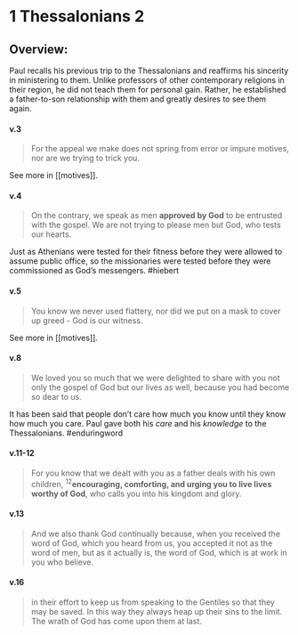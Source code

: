# 1 Thessalonians 2

## Overview:
Paul recalls his previous trip to the Thessalonians and reaffirms his sincerity in ministering to them. Unlike professors of other contemporary religions in their region, he did not teach them for personal gain. Rather, he established a father-to-son relationship with them and greatly desires to see them again.


#### v.3
>For the appeal we make does not spring from error or impure motives, nor are we trying to trick you.

See more in [[motives]].

#### v.4
>On the contrary, we speak as men **approved by God** to be entrusted with the gospel. We are not trying to please men but God, who tests our hearts.

Just as Athenians were tested for their fitness before they were allowed to assume public office, so the missionaries were tested before they were commissioned as God’s messengers.
#hiebert

#### v.5
>You know we never used flattery, nor did we put on a mask to cover up greed - God is our witness.

See more in [[motives]].

#### v.8
>We loved you so much that we were delighted to share with you not only the gospel of God but our lives as well, because you had become so dear to us.

It has been said that people don’t care how much you know until they know how much you care. Paul gave both his _care_ and his _knowledge_ to the Thessalonians.
#enduringword 

#### v.11-12
>For you know that we dealt with you as a father deals with his own children, <sup>12</sup>**encouraging, comforting, and urging you to live lives worthy of God**, who calls you into his kingdom and glory.

#### v.13
>And we also thank God continually because, when you received the word of God, which you heard from us, you accepted it not as the word of men, but as it actually is, the word of God, which is at work in you who believe.

#### v.16
>in their effort to keep us from speaking to the Gentiles so that they may be saved. In this way they always heap up their sins to the limit. The wrath of God has come upon them at last.



